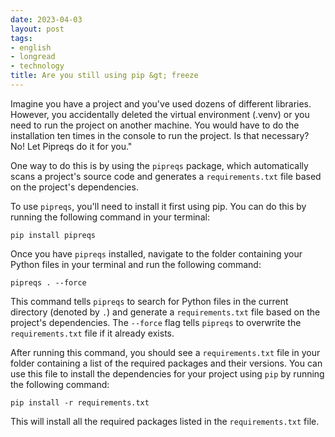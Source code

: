 ```yaml
---
date: 2023-04-03
layout: post
tags:
- english
- longread
- technology
title: Are you still using pip &gt; freeze
---
```


Imagine you have a project and you've used dozens of different libraries. However, you accidentally deleted the virtual environment (.venv) or you need to run the project on another machine. You would have to do the installation ten times in the console to run the project. Is that necessary? No! Let Pipreqs do it for you."

One way to do this is by using the `pipreqs` package, which automatically scans a project's source code and generates a `requirements.txt` file based on the project's dependencies.

To use `pipreqs`, you'll need to install it first using pip. You can do this by running the following command in your terminal:

```
pip install pipreqs
```

Once you have `pipreqs` installed, navigate to the folder containing your Python files in your terminal and run the following command:

```
pipreqs . --force
```

This command tells `pipreqs` to search for Python files in the current directory (denoted by `.`) and generate a `requirements.txt` file based on the project's dependencies. The `--force` flag tells `pipreqs` to overwrite the `requirements.txt` file if it already exists.

After running this command, you should see a `requirements.txt` file in your folder containing a list of the required packages and their versions. You can use this file to install the dependencies for your project using `pip` by running the following command:

```
pip install -r requirements.txt
```

This will install all the required packages listed in the `requirements.txt` file.
